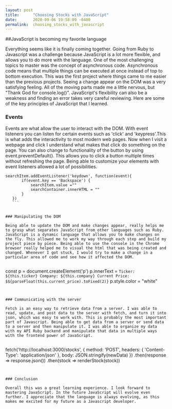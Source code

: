 ```yaml
---
layout: post
title:      "Choosing Stocks with JavaScript"
date:       2020-09-06 19:58:09 -0400
permalink:  choosing_stocks_with_javascript
---
```


##JavaScript is becoming my favorite language

Everything seems like it is finally coming together. Going from Ruby to Javascript was a challenge because JavaScript is a lot more flexible, and allows you to do more with the language. One of the most challenging topics to master was the concept of asynchronous code. Asynchronous code means that multiple things can be executed at once instead of top to bottom execution. This was the first project where things came to me easier than the previous projects. Seeing a change appear on the DOM was a very satisfying feeling. All of the moving parts made me a little nervous, but "Thank God for console.log()". JavaScript's flexibility can also be a weakness and finding an error takes very careful reviewing.  Here are some of the key principles of JavaScript that I learned.

### Events

Events are what allow the user to interact with the DOM. With event listeners you can listen for certain events such as 'click' and 'keypress'.This is what adds the interactivity to most modern web pages. Now when I visit a webpage and click I understand what makes that click do something on the page. You can also change to functionality of the button by using event.preventDefault(). This allows you to click a button multiple times without refreshing the page. Being able to customize your elements with event listeners allowed a lot of possibilities.


 ```
 searchItem.addEventListener('keydown', function(event){
        if(event.key == 'Backspace') {
            searchItem.value =""
            searchContainer.innerHTML = ""
        }
    })
	```


### Manipulating the DOM

Being able to update the DOM and make changes appear, really helps me to grasp what separates JavaScript from other languages such as Ruby. JavaScript is a dynamic language that allows you to make changes on the fly. This allowed me to work my way through each step and build my project piece by piece. Being able to use the console in the Chrome browser really helped me to visual the html that was being created and changed. Whenever I got stuck, I would try to make a change in a particular area of code and see how it affected the DOM.


```
const p = document.createElement('p')
p.innerText = `Ticker: ${this.ticker}
                        Company: ${this.company}
                         Current Price: $${parseFloat(this.current_price).toFixed(2)}`
 p.style.color = "white"
 ```


### Communicating with the server

Fetch is an easy way to retrieve data from a server. I was able to read, update, and post data to the server with fetch, and turn it into json, which was easy to work with. This is probably the most important part of Javascript. Being able to get data from a server or send data to a server and then manipulate it. I was able to organize my data with my API Ruby backend and manipulate that data in multiple ways with the frontend power of JavaScript.


```
fetch('http://localhost:3000/stocks', {
     method: 'POST',
     headers: {
     'Content-Type': 'application/json'
     },
     body: JSON.stringify(newData)
 })
 .then(response => response.json())
 .then(stock => renderStock(stock))
 ```
 
 
 ### Conclusion
 
Overall this was a great learning experience. I look forward to mastering JavaScript. In the future JavaScript will evolve even further. I appreciate that the language is always evolving, as this makes me excited for my future as a Javascript developer.




